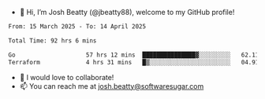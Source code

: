 - 👋 Hi, I’m Josh Beatty (@jbeatty88), welcome to my GitHub profile!

<!--START_SECTION:waka-->

```txt
From: 15 March 2025 - To: 14 April 2025

Total Time: 92 hrs 6 mins

Go                    57 hrs 12 mins  ███████████████▓░░░░░░░░░   62.11 %
Terraform             4 hrs 31 mins   █▒░░░░░░░░░░░░░░░░░░░░░░░   04.91 %
```

<!--END_SECTION:waka-->

- 💞️ I would love to collaborate!
- 📫 You can reach me at josh.beatty@softwaresugar.com

<!---
jbeatty88/jbeatty88 is a ✨ special ✨ repository because its `README.md` (this file) appears on your GitHub profile.
You can click the Preview link to take a look at your changes.
--->
